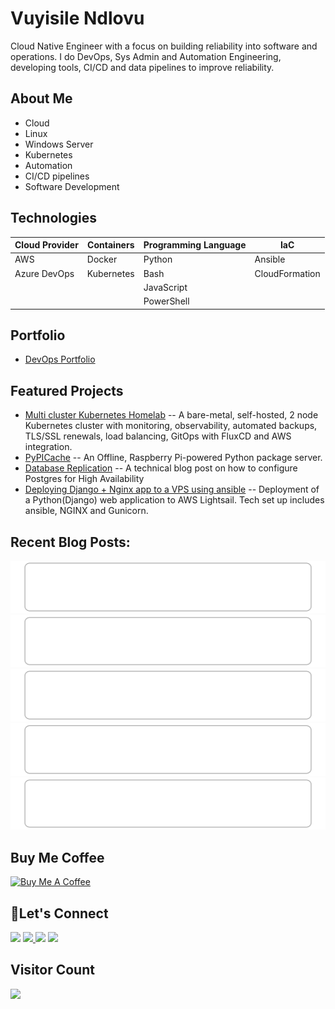 # Vuyisile Ndlovu

Cloud Native Engineer with a focus on building reliability into software and operations. I do DevOps, Sys Admin and Automation Engineering, developing tools, CI/CD and data pipelines to improve reliability.

## About Me

- Cloud
- Linux
- Windows Server
- Kubernetes
- Automation
- CI/CD pipelines
- Software Development

## Technologies

| Cloud Provider | Containers | Programming Language | IaC            |
| -------------- | ---------- | -------------------- | -------------- |
| AWS            | Docker     | Python               | Ansible        |
| Azure DevOps   | Kubernetes | Bash                 | CloudFormation |
|                |            | JavaScript           |                |
|                |            | PowerShell           |                |

## Portfolio

- [DevOps Portfolio](https://github.com/terrameijar/DevOps-Snippets/)

## Featured Projects

- [Multi cluster Kubernetes Homelab](https://github.com/terrameijar/homelab-infrastructure) -- A bare-metal, self-hosted, 2 node Kubernetes cluster with monitoring, observability, automated backups, TLS/SSL renewals, load balancing, GitOps with FluxCD and AWS integration.
- [PyPICache](https://terrameijar.github.io/PyPICache/) -- An Offline, Raspberry Pi-powered Python package server.
- [Database Replication](https://vuyisile.com/high-availability-in-postgresql-replication-with-docker/) -- A technical blog post on how to configure Postgres for High Availability
- [Deploying Django + Nginx app to a VPS using ansible](https://vuyisile.com/deploying-a-django-nginx-application-to-a-vps-with-ansible/) -- Deployment of a Python(Django) web application to AWS Lightsail. Tech set up includes ansible, NGINX and Gunicorn.

## Recent Blog Posts:

<!-- blog-post-list:start -->
[![May AWS Tech Meet at FlexiWork](https://raw.githubusercontent.com/terrameijar/terrameijar/main/blog-post-list-output/Vuyisile_Ndlovu/May_AWS_Tech_Meet_at_FlexiWork.svg)](https://vuyisile.com/may-aws-tech-meet-at-flexiwork/)
[![How A Bad Firewall Rule Broke My Network](https://raw.githubusercontent.com/terrameijar/terrameijar/main/blog-post-list-output/Vuyisile_Ndlovu/How_A_Bad_Firewall_Rule_Broke_My_Network.svg)](https://vuyisile.com/how-a-bad-firewall-rule-broke-my-network/)
[![Why my ingress-nginx failed after reboot, and how I fixed it with static IPs in MetalLB](https://raw.githubusercontent.com/terrameijar/terrameijar/main/blog-post-list-output/Vuyisile_Ndlovu/Why_my_ingress-nginx_failed_after_reboot__and_how_I_fixed_it_with_static_IPs_in_MetalLB.svg)](https://vuyisile.com/why-my-ingress-nginx-failed-after-reboot/)
[![Deleting files older than 90 days in AWS S3](https://raw.githubusercontent.com/terrameijar/terrameijar/main/blog-post-list-output/Vuyisile_Ndlovu/Deleting_files_older_than_90_days_in_AWS_S3.svg)](https://vuyisile.com/s3-lifecycle-rules-for-wordpress-backups-deleting-files-older-than-90-days/)
[![The History of Virtual Machines and Containers](https://raw.githubusercontent.com/terrameijar/terrameijar/main/blog-post-list-output/Vuyisile_Ndlovu/The_History_of_Virtual_Machines_and_Containers.svg)](https://vuyisile.com/the-history-of-virtual-machines-and-containers/)


<!-- blog-post-list:end -->

## Buy Me Coffee

<a href="https://www.buymeacoffee.com/vuyisile" target="_blank"><img src="https://cdn.buymeacoffee.com/buttons/v2/default-blue.png" alt="Buy Me A Coffee" style="height: 60px !important;width: 217px !important;" ></a>

## 🤝Let's Connect

<p>
  <a href="https://twitter.com/terrameijar"><img src="https://img.shields.io/badge/twitter-%231DA1F2.svg?&style=for-the-badge&logo=twitter&logoColor=white" height=25></a> 
  <a href="https://www.linkedin.com/in/vuyisile-ndlovu-080b3891/"><img src="https://img.shields.io/badge/linkedin-%230077B5.svg?&style=for-the-badge&logo=linkedin&logoColor=white" height=25> </a>
  <a href="https://dev.to/vndlovu"><img src="https://img.shields.io/badge/dev.to-0A0A0A?style=for-the-badge&logo=devdotto&logoColor=white" height=25></a> 
  <a href="mailto:vuyisilendlovu@gmail.com"><img src="https://img.shields.io/badge/gmail-%EA4225.svg?&style=for-the-badge&logo=gmail&logoColor=red" height=25></a>
</p>

## Visitor Count

![](https://komarev.com/ghpvc/?username=terrameijar)
